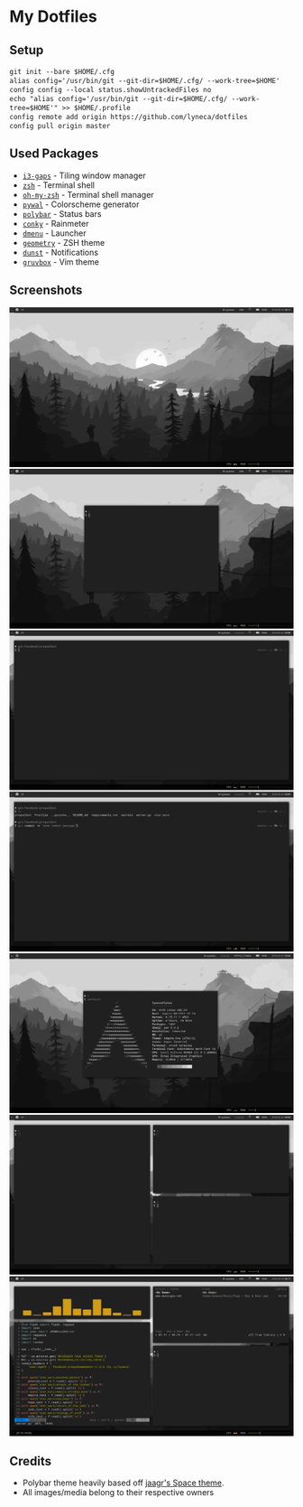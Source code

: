 # My Dotfiles
## Setup
	git init --bare $HOME/.cfg
	alias config='/usr/bin/git --git-dir=$HOME/.cfg/ --work-tree=$HOME'
	config config --local status.showUntrackedFiles no
	echo "alias config='/usr/bin/git --git-dir=$HOME/.cfg/ --work-tree=$HOME'" >> $HOME/.profile
    config remote add origin https://github.com/lyneca/dotfiles
	config pull origin master


## Used Packages
- [`i3-gaps`](https://github.com/Airblader/i3) - Tiling window manager
- [`zsh`](https://zsh.org) - Terminal shell
- [`oh-my-zsh`](https://ohmyz.sh) - Terminal shell manager
- [`pywal`](https://github.com/dylanaraps/pywal) - Colorscheme generator
- [`polybar`](https://github.com/jaagr/polybar) - Status bars
- [`conky`](https://github.com/brndnmtthws/conky) - Rainmeter
- [`dmenu`](https://tools.suckless.org/dmenu/) - Launcher
- [`geometry`](https://github.com/geometry-zsh/geometry) - ZSH theme
- [`dunst`](https://github.com/dunst-project/dunst) - Notifications
- [`gruvbox`](https://github.com/morhetz/gruvbox) - Vim theme

## Screenshots
![empty background](.screenshots/background.png)
![floating window on empty screen](.screenshots/float_empty.png)
![empty fullscreen window](.screenshots/full_empty.png)
![geometry git plugin](.screenshots/full_git.png)
![neofetch](.screenshots/neofetch.png)
![three-way split](.screenshots/three_empty.png)
![three-way split with cava](.screenshots/three_cava.png)

## Credits
- Polybar theme heavily based off [jaagr's Space theme](https://github.com/jaagr/dots/tree/master/.local/etc/themer/themes/space).
- All images/media belong to their respective owners

